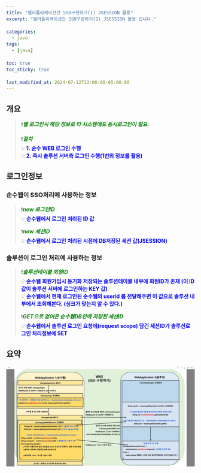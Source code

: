 ```yaml
---
title: "웹어플리케이션간 SSO구현하기(1) JSESSION 활용"
excerpt: "웹어플리케이션간 SSO구현하기(1) JSESSION 활용 입니다."

categories:
  - java
tags:
  - [java]

toc: true
toc_sticky: true

last_modified_at: 2024-07-12T13:00:00-05:00:00
---
```



## 개요 
> ❗<span style='color:green'>***웹 로그인시 해당 정보로 타 시스템에도 동시로그인이 필요.***</span>  
>   
> ❗<span style='color:green'>***절차***</span>  
> 💡 <span style='color:blue'>**1. 순수 WEB 로그인 수행**</span>  
> 💡 <span style='color:blue'>**2. 즉시 솔루션 서버측 로그인 수행(1번의 정보를 활용)**</span>  

## 로그인정보
### 순수웹이 SSO처리에 사용하는 정보
> ❗<span style='color:green'>***now 로그인ID***</span>  
> 💡 <span style='color:blue'>**순수웹에서 로그인 처리된 ID 값**</span>  
>   
> ❗<span style='color:green'>***now 세션ID***</span>  
> 💡 <span style='color:blue'>**순수웹에서 로그인 처리된 시점에 DB저장된 세션 값(JSESSION)**</span>  

### 솔루션이 로그인 처리에 사용하는 정보
> ❗<span style='color:green'>***솔루션테이블 회원ID***</span>  
> 💡 <span style='color:blue'>**순수웹 회원가입시 동기화 저장되는 솔루션테이블 내부에 회원ID가 존재 (이 ID값이 솔루션 서버에 로그인하는 KEY 값)**</span>  
> 💡 <span style='color:blue'>**순수웹에서 현재 로그인된 순수웹의 userid 를 전달해주면 이 값으로 솔루션 내부에서 조회해본다. (싱크가 맞는지 알 수 있다.)**</span>  
>   
> ❗<span style='color:green'>***GET으로 얻어온 순수웹DB안에 저장된 세션ID***</span>  
> 💡 <span style='color:blue'>**순수웹에서 솔루션 로그인 요청에(request scope) 담긴 세션ID가 솔루션로그인 처리정보에 SET**</span>  



## 요약
![사진1](assets/images/WebProgramming/Java/java-sso1.jpg) 
